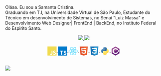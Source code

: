 Oláaa. Eu sou a Samanta Cristina.<br>
 Graduando em T.I, na Universidade Virtual de São Paulo, Estudante do Técnico em desenvolvimento de Sistemas, no Senai "Luiz Massa" e Desenvolvimento Web Designer| FrontEnd | BackEnd, no Instituto Federal do Espiríto Santo.
<br>
<div align="center">
  <a href="https://github.com/sammyhup">
  <img height="150em" src="https://github-readme-stats.vercel.app/api?username=sammyhup&show_icons=true&theme=dracula&include_all_commits=true&count_private=true"/>
  <img height="150em" src="https://github-readme-stats.vercel.app/api/top-langs/?username=sammyhup&layout=compact&langs_count=7&theme=dracula"/>
</div>
 
<div align="center" style="display: inline_block"><br>
  <img align="center" alt="Sammy-Js" height="30" width="30" src="https://raw.githubusercontent.com/devicons/devicon/master/icons/javascript/javascript-plain.svg">
  <img align="center" alt="Sammy-Ts" height="30" width="30" src="https://raw.githubusercontent.com/devicons/devicon/master/icons/typescript/typescript-plain.svg">
  <img align="center" alt="Sammy-React" height="30" width="30" src="https://raw.githubusercontent.com/devicons/devicon/master/icons/react/react-original.svg">
  <img align="center" alt="Sammy-HTML" height="30" width="30" src="https://raw.githubusercontent.com/devicons/devicon/master/icons/html5/html5-original.svg">
  <img align="center" alt="Sammy-CSS" height="30" width="30" src="https://raw.githubusercontent.com/devicons/devicon/master/icons/css3/css3-original.svg">
  <img align="center" alt="Sammy-Python" height="30" width="30" src="https://raw.githubusercontent.com/devicons/devicon/master/icons/python/python-original.svg">
  <img align="center" alt="Sammy-Csharp" height="30" width="30" src="https://raw.githubusercontent.com/devicons/devicon/master/icons/csharp/csharp-original.svg">
  </div> 

  ##
  
  
 <img src="https://raw.githubusercontent.com/sammyhup/sammyhup/output/github-snake.svg" align="center" />

